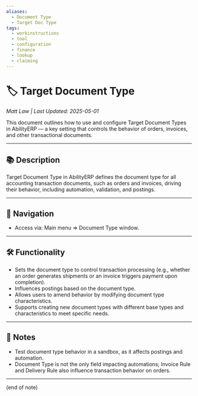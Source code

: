 ```yaml
---
aliases:
  - Document Type
  - Target Doc Type
tags:
  - workinstructions
  - tool
  - configuration
  - finance
  - lookup
  - claiming
---
```


# 🏷️ Target Document Type

*Matt Law | Last Updated: 2025-05-01*

This document outlines how to use and configure Target Document Types in AbilityERP — a key setting that controls the behavior of orders, invoices, and other transactional documents.

---

## 📚 Description  
Target Document Type in AbilityERP defines the document type for all accounting transaction documents, such as orders and invoices, driving their behavior, including automation, validation, and postings.

---

## 🧭 Navigation  
- Access via: Main menu => Document Type window.

---

## 🛠️ Functionality  
- Sets the document type to control transaction processing (e.g., whether an order generates shipments or an invoice triggers payment upon completion).  
- Influences postings based on the document type.  
- Allows users to amend behavior by modifying document type characteristics.  
- Supports creating new document types with different base types and characteristics to meet specific needs.

---

## 📝 Notes  
- Test document type behavior in a sandbox, as it affects postings and automation.  
- Document Type is not the only field impacting automations; Invoice Rule and Delivery Rule also influence transaction behavior on orders.

---
(end of note)
